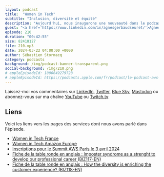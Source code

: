 ```yaml
---
layout: podcast
title:  "Women in Tech"
subtitle: "Inclusion, diversité et équité"
description: "Aujourd'hui, nous inaugurons une nouveauté dans le podcast 🎙 AWS ☁️ en 🇫🇷. Après 5 ans d'existence, une fois par mois, nous parlerons d'inclusion, de diversité et d'équité. Ce sera le dernier mercredi de chaque mois, en plus des épisodes tech du vendredi qui eux ne changent pas (sauf aujourd'hui 😇). Nous discuterons avec une femme qui travaille dans la tech et mettrons en avant son parcours, ses défis et son expérience, dans l'espoir d'en inspirer de nombreuses autres."
guest: "<a href='https://www.linkedin.com/in/agnesgerbaudseuret/'>Agnes Seuret</a>, France Specialist Sales Leader, AWS"
episode: 210
duration: "00:42:55" 
size: 82418127
file: 210.mp3
date: 2024-03-22 04:00:00 +0000
author: Sébastien Stormacq
category: podcasts
background: /img/podcast-banner-transparent.png
social-background: /img/210.png
# appleEpisodeId: 1000649279723
# appleEpisodeId: https://podcasts.apple.com/fr/podcast/le-podcast-aws-en-français/id1452118442
---
```


Laissez-moi vos commentaires sur [LinkedIn](https://www.linkedin.com/in/sebastienstormacq/), [Twitter](https://twitter.com/sebsto), [Blue Sky](https://bsky.app/profile/sebsto.bsky.social), [Mastodon](https://awscommunity.social/@sebsto) ou abonnez-vous sur ma chaîne [YouTube](https://www.youtube.com/sebsto) ou [Twitch.tv](https://www.twitch.tv/sebAWS)

## Liens

Voici les liens vers les pages des services dont nous avons parlé dans l'épisode.

- [Women in Tech France](https://women-in-tech.org/fr/)
- [Women in Tech Amazon Europe](https://www.aboutamazon.eu/news/tag/women-in-tech)
- [Inscriptions pour le Summit AWS Paris le 3 avril 2024](https://pages.awscloud.com/summit-paris-2024-registration.html)
- [Fiche de la table ronde en anglais : Imposter syndrome as a strenght to develop our professional career (BIZ117-EN)](https://aws.amazon.com/fr/events/summits/emea/paris/agenda/?emea-event-agenda-card.sort-by=item.additionalFields.title&emea-event-agenda-card.sort-order=asc&awsf.emea-event-agenda-level=*all&awsf.emea-event-agenda-role=*all&awsf.emea-event-agenda-category=*all&awsf.emea-event-agenda-aws-industry=*all&emea-event-agenda-card.q=BIZ117-EN&emea-event-agenda-card.q_operator=AND#session)
- [Fiche de la table ronde en anglais : How the diversity is enriching the customer experience? (BIZ118-EN)](https://aws.amazon.com/fr/events/summits/emea/paris/agenda/?emea-event-agenda-card.sort-by=item.additionalFields.title&emea-event-agenda-card.sort-order=asc&awsf.emea-event-agenda-level=*all&awsf.emea-event-agenda-role=*all&awsf.emea-event-agenda-category=*all&awsf.emea-event-agenda-aws-industry=*all&emea-event-agenda-card.q=BIZ118-EN&emea-event-agenda-card.q_operator=AND#session)